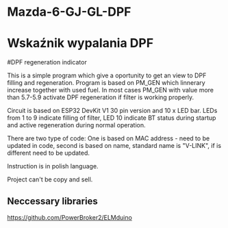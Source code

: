 # Mazda-6-GJ-GL-DPF
# Wskaźnik wypalania DPF
#DPF regeneration indicator

This is a simple program which give a oportunity to get an view to DPF filling and regeneration. Program is based on PM_GEN which linnerary increase together with used fuel. In most cases PM_GEN with value more than 5.7-5.9 activate DPF regeneration if filter is working properly. 

Circuit is based on ESP32 DevKit V1 30 pin version and 10 x LED bar. LEDs from 1 to 9 indicate filling of filter, LED 10 indicate BT status during startup and active regeneration during normal operation. 

There are two type of code:
One is based on MAC address - need to be updated in code, second is based on name, standard name is "V-LINK", if is different need to be updated.

Instruction is in polish language.

Project can't be copy and sell.

## Neccessary libraries
https://github.com/PowerBroker2/ELMduino

